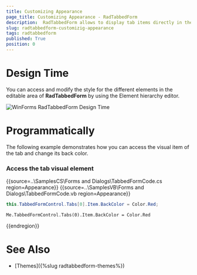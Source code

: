 ```yaml
---
title: Customizing Appearance
page_title: Customizing Appearance - RadTabbedForm
description:  RadTabbedForm allows to display tab items directly in the title bar  
slug: radtabbedform-customizig-appearance
tags: radtabbedform
published: True
position: 0
---
```


# Design Time

You can access and modify the style for the different elements in the editable area of __RadTabbedForm__ by using the Element hierarchy editor.

![WinForms RadTabbedForm Design Time](images/customizing-appearance001.png)


# Programmatically

The following example demonstrates how you can access the visual item of the tab and change its back color. 

### Access the tab visual element

{{source=..\SamplesCS\Forms and Dialogs\TabbedFormCode.cs region=Appearance}} 
{{source=..\SamplesVB\Forms and Dialogs\TabbedFormCode.vb region=Appearance}}
````C#
this.TabbedFormControl.Tabs[0].Item.BackColor = Color.Red;

````
````VB.NET
Me.TabbedFormControl.Tabs(0).Item.BackColor = Color.Red

```` 

{{endregion}}  


# See Also

* [Themes]({%slug radtabbedform-themes%})

